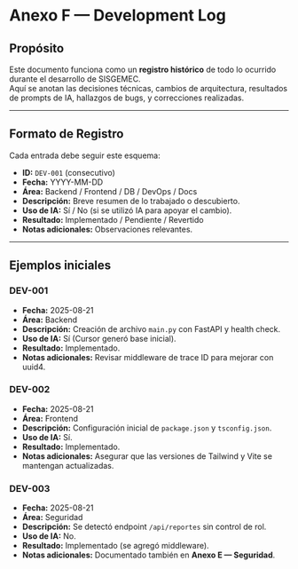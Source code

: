 # Anexo F — Development Log

## Propósito
Este documento funciona como un **registro histórico** de todo lo ocurrido durante el desarrollo de SISGEMEC.  
Aquí se anotan las decisiones técnicas, cambios de arquitectura, resultados de prompts de IA, hallazgos de bugs, y correcciones realizadas.

---

## Formato de Registro
Cada entrada debe seguir este esquema:

- **ID:** `DEV-001` (consecutivo)
- **Fecha:** YYYY-MM-DD
- **Área:** Backend / Frontend / DB / DevOps / Docs
- **Descripción:** Breve resumen de lo trabajado o descubierto.
- **Uso de IA:** Sí / No (si se utilizó IA para apoyar el cambio).
- **Resultado:** Implementado / Pendiente / Revertido
- **Notas adicionales:** Observaciones relevantes.

---

## Ejemplos iniciales

### DEV-001
- **Fecha:** 2025-08-21  
- **Área:** Backend  
- **Descripción:** Creación de archivo `main.py` con FastAPI y health check.  
- **Uso de IA:** Sí (Cursor generó base inicial).  
- **Resultado:** Implementado.  
- **Notas adicionales:** Revisar middleware de trace ID para mejorar con uuid4.

### DEV-002
- **Fecha:** 2025-08-21  
- **Área:** Frontend  
- **Descripción:** Configuración inicial de `package.json` y `tsconfig.json`.  
- **Uso de IA:** Sí.  
- **Resultado:** Implementado.  
- **Notas adicionales:** Asegurar que las versiones de Tailwind y Vite se mantengan actualizadas.

### DEV-003
- **Fecha:** 2025-08-21  
- **Área:** Seguridad  
- **Descripción:** Se detectó endpoint `/api/reportes` sin control de rol.  
- **Uso de IA:** No.  
- **Resultado:** Implementado (se agregó middleware).  
- **Notas adicionales:** Documentado también en **Anexo E — Seguridad**.
